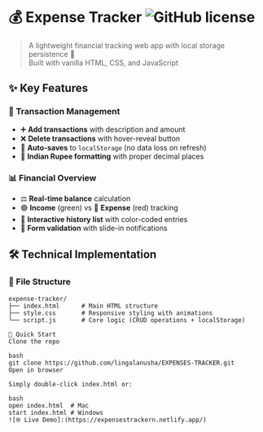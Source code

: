 # 💰 Expense Tracker ![GitHub license](https://img.shields.io/badge/license-MIT-blue)

> A lightweight financial tracking web app with local storage persistence 💾  
> Built with vanilla HTML, CSS, and JavaScript

## ✨ Key Features

### 📝 Transaction Management
- ➕ **Add transactions** with description and amount
- ❌ **Delete transactions** with hover-reveal button
- 💾 **Auto-saves** to `localStorage` (no data loss on refresh)
- 🔢 **Indian Rupee formatting** with proper decimal places

### 📊 Financial Overview
- ⚖️ **Real-time balance** calculation
- 🟢 **Income** (green) vs 🔴 **Expense** (red) tracking
- 📜 **Interactive history list** with color-coded entries
- 🔔 **Form validation** with slide-in notifications

## 🛠️ Technical Implementation

### 📂 File Structure
```plaintext
expense-tracker/
├── index.html      # Main HTML structure
├── style.css       # Responsive styling with animations
└── script.js       # Core logic (CRUD operations + localStorage)

🚀 Quick Start
Clone the repo

bash
git clone https://github.com/lingalanusha/EXPENSES-TRACKER.git
Open in browser

Simply double-click index.html or:

bash
open index.html  # Mac
start index.html # Windows
![🌐 Live Demo]:(https://expensestrackern.netlify.app/)
